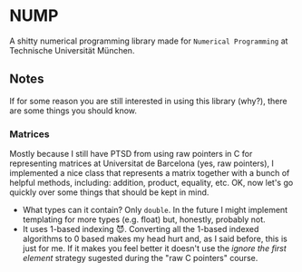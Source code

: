 # NUMP

A shitty numerical programming library made for `Numerical Programming` at Technische Universität München.

## Notes

If for some reason you are still interested in using this library (why?), there are some things you should know.

### Matrices

Mostly because I still have PTSD from using raw pointers in C for representing matrices at Universitat de Barcelona (yes, raw pointers), I implemented a nice class that represents a matrix together with a bunch of helpful methods, including: addition, product, equality, etc. OK, now let's go quickly over some things that should be kept in mind.

* What types can it contain? Only `double`. In the future I might implement templating for more types (e.g. float) but, honestly, probably not.
* It uses 1-based indexing :smiling_imp:. Converting all the 1-based indexed algorithms to 0 based makes my head hurt and, as I said before, this is just for me. If it makes you feel better it doesn't use the _ignore the first element_ strategy sugested during the "raw C pointers" course.

